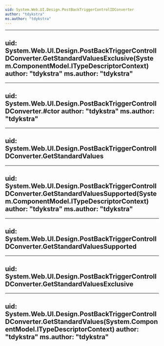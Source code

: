 ```yaml
---
uid: System.Web.UI.Design.PostBackTriggerControlIDConverter
author: "tdykstra"
ms.author: "tdykstra"
---
```


---
uid: System.Web.UI.Design.PostBackTriggerControlIDConverter.GetStandardValuesExclusive(System.ComponentModel.ITypeDescriptorContext)
author: "tdykstra"
ms.author: "tdykstra"
---

---
uid: System.Web.UI.Design.PostBackTriggerControlIDConverter.#ctor
author: "tdykstra"
ms.author: "tdykstra"
---

---
uid: System.Web.UI.Design.PostBackTriggerControlIDConverter.GetStandardValues
---

---
uid: System.Web.UI.Design.PostBackTriggerControlIDConverter.GetStandardValuesSupported(System.ComponentModel.ITypeDescriptorContext)
author: "tdykstra"
ms.author: "tdykstra"
---

---
uid: System.Web.UI.Design.PostBackTriggerControlIDConverter.GetStandardValuesSupported
---

---
uid: System.Web.UI.Design.PostBackTriggerControlIDConverter.GetStandardValuesExclusive
---

---
uid: System.Web.UI.Design.PostBackTriggerControlIDConverter.GetStandardValues(System.ComponentModel.ITypeDescriptorContext)
author: "tdykstra"
ms.author: "tdykstra"
---
